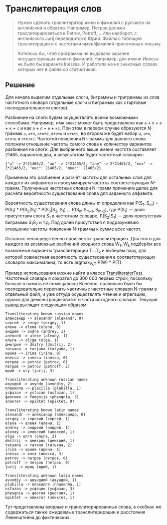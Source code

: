 # Транслитерация слов

> Нужно сделать транлитератор имен и фамилий с русского на английский и обратно. Например, Петров должен траслитерироваться в Petrov, Petroff,... Или наоборот, с английского Jurij переводится в Юрий. Файлы с таблицей траслитерации и с частотами имен/фамилий приложены к письму.
> 
> Хотелось бы, чтоб программа не выдавала заранее несуществующих имен и фамилий. Например, для имени Инесса не было бы варианта Inesssa. И работала на не знакомых словах которых нет в файле со статистикой.


## Решение

Для начала выделим отдельные слоги, биграммы и триграммы из слов частотного словаря (отдельные слоги и биграммы как стартовые последовательности слогов).

Разбиение на слоги будем осуществлять всеми возможными способами. Например, имя `алекс` может быть представлено как `а` + `л` + `е` + `к` + `с` и как `а` + `л` + `е` + `кс`. При этом в первом случае образуются N-граммы `а`, `а+л`, `а+л+е`, `л+е+к` и `е+к+с`, во втором же будет набор `а`, `а+л`, `а+л+е` и `л+е+кс`. Частотой появления N-граммы для данного слова положим отношение частоты самого слова к количеству вариантов разбиения на слоги. Для выбранного выше имени частота составляет 21465, вариантов два, и результатом будет частотный словарик:

```
{"а" -> 2*21465/2, "ал" -> 2*21465/2, "але" -> 2*21465/2, "лек" -> 2*21465/2, "екс": 21465/2, "лекс": 21465/2}
```

Применим это разбиение и расчёт частоты для остальных слов для каждого из алфавитов и просуммируем частоты соответствующих N-грамм. Полученные частотные словари N-грамм применим далее для расчёта вероятности существования слова для заданного алфавита.

Вероятность существования слова длины m определим как P(S<sub>1</sub>..S<sub>m</sub>) = P(S<sub>1</sub>) * P(S<sub>2</sub>|S<sub>1</sub>) * P(S<sub>3</sub>|S<sub>2</sub>, S<sub>1</sub>) ...  P(S<sub>m</sub>|S<sub>m-1</sub>, S<sub>m-2</sub>), где P(S<sub>1</sub>) — доля присутствия слога S<sub>1</sub> в частотном словаре, P(S<sub>2</sub>|S<sub>1</sub>) — доля присутствия биграммы S<sub>1</sub>S<sub>2</sub> и т.д. Под долей присутствия я подразумеваю отношение частоты появления N-граммы к сумме всех частот.

Осталось непосредственно произвести транслитерацию. Для этого для каждого из возможных разбиений входного слова W<sub>1</sub>..W<sub>k</sub> подберём все возможные варианты транслитераций T<sub>1</sub>..T<sub>k</sub> и выберем пару, для которой совместная вероятность существования в соответствующих словарях максимальна, то есть argmax<sub>W,T</sub> P(W) * P(T).

Пример использования можно найти в классе [TransliteratorTest](src/test/java/antivoland/amahir/translit/ngram/TransliteratorTest.java). Частотный словарь я сократил до 300 000 первых строк, поскольку больше в память не помещалось) Конечно, правильно было бы последовательно перегнать частичные частотные словари N-грамм в отдельный файл, и уже оттуда осуществлять чтение и агрегацию, однако для демонстрации хватит и части исходного словаря. Текущий вывод выглядит следующим образом:

```
Transliterating known russian names
александр -> alexandr (alexandr, 0)
сергей -> serge (sergey, 1)
елена -> elena (elena, 0)
андрей -> andre (andrey, 1)
алексей -> alexe (alexey, 1)
ольга -> oljga (olga, 1)
дмитрий -> dmitry (dmitrij, 2)
татьяна -> tatjana (tatyana, 1)
ирина -> irina (irina, 0)
инесса -> inessa (inessa, 0)
петров -> petrov (petrov, 0)
петров -> petrov (petroff, 2)
юрий -> ury (jurij, 3)

Transliterating unknown russian names
авундий -> avyndy (avundiy, 2)
плакилла -> placilla (plakilla, 1)
усфазан -> ysfazan (usfazan, 1)
феогния -> feognija (pheognia, 3)
эпиктет -> epiktet (epiktet, 0)

Transliterating known latin names
alexandr -> александр (александр, 0)
sergey -> сергеий (сергей, 1)
elena -> еленя (елена, 1)
andrey -> андреий (андрей, 1)
alexey -> алексеий (алексей, 1)
olga -> олгя (ольга, 2)
dmitrij -> дмитриъ (дмитрий, 1)
tatyana -> татяня (татьяна, 2)
irina -> ириня (ирина, 1)
inessa -> инся (инесса, 3)
petrov -> петров (петров, 0)
petroff -> петров (петров, 0)
jurij -> юриъ (юрий, 1)

Transliterating unknown latin names
avundiy -> авундиий (авундий, 1)
plakilla -> плакилля (плакилла, 1)
usfazan -> усфяцян (усфазан, 3)
pheognia -> феогня (феогния, 1)
epiktet -> епиктет (эпиктет, 1)
```

Тут представлены входные и транслитерированные слова, в скобках же содержаться также ожидаемые транслитерирации и расстояния Левенштейна до фактических.
